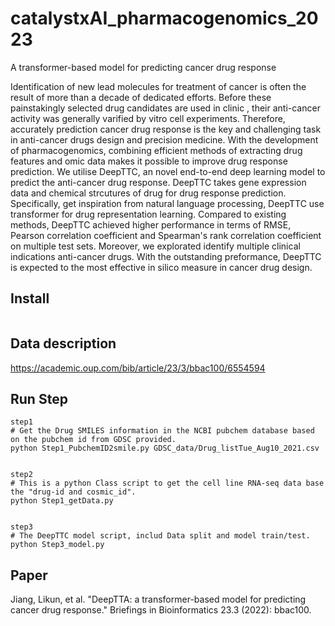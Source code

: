 # catalystxAI_pharmacogenomics_2023
A transformer-based model for predicting cancer drug response

Identification of new lead molecules for treatment  of cancer is often the result of more than a decade of dedicated efforts. Before these painstakingly selected drug candidates are used in clinic , their anti-cancer activity was generally varified by vitro cell experiments. Therefore, accurately prediction  cancer drug response is the key and challenging task in anti-cancer drugs design and precision medicine. With the development of pharmacogenomics, combining efficient methods of extracting drug features and omic data makes it possible to improve drug response prediction. We utilise DeepTTC, an novel  end-to-end deep learning model to predict the anti-cancer drug response. DeepTTC takes gene expression data and chemical strcutures  of drug for drug response prediction. Specifically, get inspiration from natural language processing, DeepTTC use  transformer for drug representation learning. Compared to existing methods, DeepTTC achieved higher performance in terms of RMSE, Pearson correlation coefficient and Spearman's rank correlation coefficient on multiple test sets. Moreover, we explorated  identify multiple clinical  indications anti-cancer drugs. With the outstanding preformance, DeepTTC is expected to the  most effective in silico  measure  in cancer drug design.


## Install

```          
```


## Data description
https://academic.oup.com/bib/article/23/3/bbac100/6554594


## Run Step

```
step1
# Get the Drug SMILES information in the NCBI pubchem database based on the pubchem id from GDSC provided.
python Step1_PubchemID2smile.py GDSC_data/Drug_listTue_Aug10_2021.csv 


step2 
# This is a python Class script to get the cell line RNA-seq data base the "drug-id and cosmic_id".
python Step1_getData.py


step3 
# The DeepTTC model script, includ Data split and model train/test.
python Step3_model.py

```

## Paper
Jiang, Likun, et al. "DeepTTA: a transformer-based model for predicting cancer drug response." Briefings in Bioinformatics 23.3 (2022): bbac100.
